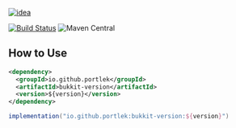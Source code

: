 [![idea](https://www.elegantobjects.org/intellij-idea.svg)](https://www.jetbrains.com/idea/)

[![Build Status](https://travis-ci.com/portlek/bukkit-version.svg?branch=master)](https://travis-ci.com/portlek/bukkit-version)
![Maven Central](https://img.shields.io/maven-central/v/io.github.portlek/bukkit-version?label=version)
## How to Use
```xml
<dependency>
  <groupId>io.github.portlek</groupId>
  <artifactId>bukkit-version</artifactId>
  <version>${version}</version>
</dependency>
```
```groovy
implementation("io.github.portlek:bukkit-version:${version}")
```